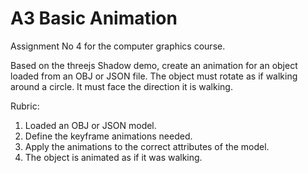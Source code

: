 # A3 Basic Animation

Assignment No 4 for the computer graphics course. 

Based on the threejs Shadow demo, create an animation for an object loaded from an OBJ or JSON file. The object must rotate as if walking around a circle. It must face the direction it is walking.

Rubric:

1. Loaded an OBJ or JSON model.
2. Define the keyframe animations needed.
3. Apply the animations to the correct attributes of the model.
4. The object is animated as if it was walking.

